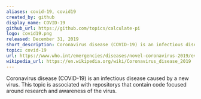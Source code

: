 ```yaml
---
aliases: covid-19, covid19
created_by: github
display_name: COVID-19
github_url: https://github.com/topics/calculate-pi
logo: covid19.png
released: December 31, 2019
short_description: Coronavirus disease (COVID-19) is an infectious disease caused by a new virus.
topic: covid-19
url: https://www.who.int/emergencies/diseases/novel-coronavirus-2019/events-as-they-happen
wikipedia_url: https://en.wikipedia.org/wiki/Coronavirus_disease_2019
---
```


Coronavirus disease (COVID-19) is an infectious disease caused by a new virus. This topic is associated with repositorys that contain code focused around research and awareness of the virus. 
